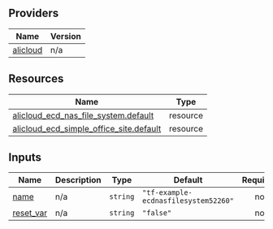 <!-- BEGIN_TF_DOCS -->
## Providers

| Name | Version |
|------|---------|
| <a name="provider_alicloud"></a> [alicloud](#provider\_alicloud) | n/a |

## Resources

| Name | Type |
|------|------|
| [alicloud_ecd_nas_file_system.default](https://registry.terraform.io/providers/hashicorp/alicloud/latest/docs/resources/ecd_nas_file_system) | resource |
| [alicloud_ecd_simple_office_site.default](https://registry.terraform.io/providers/hashicorp/alicloud/latest/docs/resources/ecd_simple_office_site) | resource |

## Inputs

| Name | Description | Type | Default | Required |
|------|-------------|------|---------|:--------:|
| <a name="input_name"></a> [name](#input\_name) | n/a | `string` | `"tf-example-ecdnasfilesystem52260"` | no |
| <a name="input_reset_var"></a> [reset\_var](#input\_reset\_var) | n/a | `string` | `"false"` | no |
<!-- END_TF_DOCS -->    